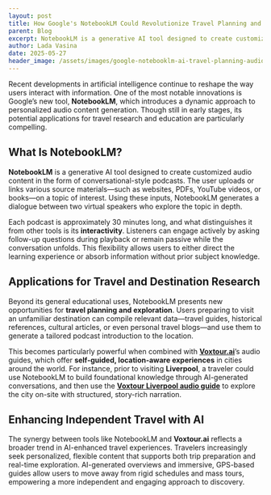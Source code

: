 ```yaml
---
layout: post
title: How Google's NotebookLM Could Revolutionize Travel Planning and Audio Learning
parent: Blog
excerpt: NotebookLM is a generative AI tool designed to create customized audio content in the form of conversational-style podcasts
author: Lada Vasina
date: 2025-05-27
header_image: /assets/images/google-notebooklm-ai-travel-planning-audio-guides.jpg
---
```


Recent developments in artificial intelligence continue to reshape the way users interact with information. One of the most notable innovations is Google’s new tool, **NotebookLM**, which introduces a dynamic approach to personalized audio content generation. Though still in early stages, its potential applications for travel research and education are particularly compelling.

## What Is NotebookLM?

**NotebookLM** is a generative AI tool designed to create customized audio content in the form of conversational-style podcasts. The user uploads or links various source materials—such as websites, PDFs, YouTube videos, or books—on a topic of interest. Using these inputs, NotebookLM generates a dialogue between two virtual speakers who explore the topic in depth.

Each podcast is approximately 30 minutes long, and what distinguishes it from other tools is its **interactivity**. Listeners can engage actively by asking follow-up questions during playback or remain passive while the conversation unfolds. This flexibility allows users to either direct the learning experience or absorb information without prior subject knowledge.

## Applications for Travel and Destination Research

Beyond its general educational uses, NotebookLM presents new opportunities for **travel planning and exploration**. Users preparing to visit an unfamiliar destination can compile relevant data—travel guides, historical references, cultural articles, or even personal travel blogs—and use them to generate a tailored podcast introduction to the location.

This becomes particularly powerful when combined with **[Voxtour.ai](https://voxtour.ai)**’s audio guides, which offer **self-guided, location-aware experiences** in cities around the world. For instance, prior to visiting **Liverpool**, a traveler could use NotebookLM to build foundational knowledge through AI-generated conversations, and then use the **[Voxtour Liverpool audio guide](https://widget.voxtour.ai/?apiKey=96f5b69a-6f16-4b36-ae05-b85a7dd728a6&tourId=8fb8d28d-245f-4feb-ac9b-e486dd1b46b6&locale=en&fullScreen=true&fullScreenTriggerable=false)** to explore the city on-site with structured, story-rich narration.

## Enhancing Independent Travel with AI

The synergy between tools like NotebookLM and **Voxtour.ai** reflects a broader trend in AI-enhanced travel experiences. Travelers increasingly seek personalized, flexible content that supports both trip preparation and real-time exploration. AI-generated overviews and immersive, GPS-based guides allow users to move away from rigid schedules and mass tours, empowering a more independent and engaging approach to discovery.
